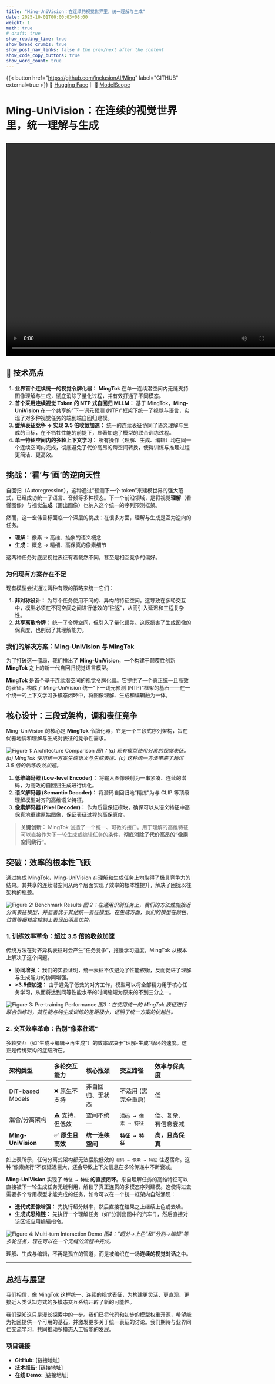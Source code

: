 ```yaml
---
title: "Ming-UniVision：在连续的视觉世界里，统一理解与生成"
date: 2025-10-01T00:00:03+08:00
weight: 1
math: true
# draft: true
show_reading_time: true
show_bread_crumbs: true
show_post_nav_links: false # the prev/next after the content
show_code_copy_buttons: true
show_word_count: true
---
```


{{< button href="https://github.com/inclusionAI/Ming" label="GITHUB" external=true >}} 🤗 <a href="https://huggingface.co/inclusionAI/Ming-UniVision">Hugging Face</a>｜ 🤖 <a href="https://www.modelscope.cn/models/inclusionAI/Ming-UniVision">ModelScope</a>
# Ming-UniVision：在连续的视觉世界里，统一理解与生成
<video src="https://gw.alipayobjects.com/v/huamei_qlf8jc/afts/video/A*ZBkgTruOxA4AAAAAgyAAAAgAehi-AQ" width="768px" height="580px" controls></video>
---
## 🚀 技术亮点

1.  **业界首个连续统一的视觉令牌化器：**
    **MingTok** 在单一连续潜空间内无缝支持图像理解与生成，彻底消除了量化过程，并有效打通了不同模态。
2.  **首个采用连续视觉 Token 的 NTP 式自回归 MLLM：**
    基于 MingTok，**Ming-UniVision** 在一个共享的“下一词元预测 (NTP)”框架下统一了视觉与语言，实现了对多种视觉任务的端到端自回归建模。
3.  **缓解表征竞争 → 实现 3.5 倍收敛加速：**
    统一的连续表征协同了语义理解与生成的目标，在不牺牲性能的前提下，显著加速了模型的联合训练过程。
4.  **单一特征空间内的多轮上下文学习：**
    所有操作（理解、生成、编辑）均在同一个连续空间内完成，彻底避免了代价高昂的跨空间转换，使得训练与推理过程更简洁、更高效。


## 挑战：‘看’与‘画’的逆向天性

自回归（Autoregression），这种通过“预测下一个 token”来建模世界的强大范式，已经成功统一了语言、音频等多种模态。下一个前沿领域，是将视觉**理解**（看懂图像）与视觉**生成**（画出图像）也纳入这个统一的序列预测框架。

然而，这一宏伟目标面临一个深层的挑战：在很多方面，理解与生成是互为逆向的任务。
*   **理解：** 像素 → 高维、抽象的语义概念
*   **生成：** 概念 → 精细、高保真的像素细节

这两种任务对底层视觉表征有着截然不同，甚至是相互竞争的偏好。

### 为何现有方案存在不足

现有模型尝试通过两种有限的策略来统一它们：
1.  **非对称设计：** 为每个任务使用不同的、异构的特征空间。这导致在多轮交互中，模型必须在不同空间之间进行低效的“往返”，从而引入延迟和工程复杂性。
2.  **共享离散令牌：** 统一了令牌空间，但引入了量化误差。这既损害了生成图像的保真度，也削弱了其理解能力。

### 我们的解决方案：Ming-UniVision 与 MingTok

为了打破这一僵局，我们推出了 **Ming-UniVision**，一个构建于颠覆性创新 **MingTok** 之上的新一代自回归视觉语言模型。

**MingTok** 是首个基于连续潜空间的视觉令牌化器。它提供了一个真正统一且高效的表征，构成了 Ming-UniVision 统一“下一词元预测 (NTP)”框架的基石——在一个统一的上下文学习多模态闭环中，将图像理解、生成和编辑融为一体。

## 核心设计：三段式架构，调和表征竞争

Ming-UniVision 的核心是 **MingTok** 令牌化器，它是一个三段式序列架构，旨在优雅地调和理解与生成对表征的竞争性需求。

![Figure 1: Architecture Comparison](https://mdn.alipayobjects.com/huamei_qlf8jc/afts/img/A*VVx0SJQR5K4AAAAARBAAAAgAehi-AQ/original)
*图1：(a) 现有模型使用分离的视觉表征。(b) MingTok 使用统一方案生成语义与生成表征。(c) 这种统一方法带来了超过 3.5 倍的训练收敛加速。*

1.  **低维编码器 (Low-level Encoder)：** 将输入图像映射为一串紧凑、连续的潜码，为高效的自回归生成进行优化。
2.  **语义解码器 (Semantic Decoder)：** 将潜码自回归地“精炼”为与 CLIP 等顶级理解模型对齐的高维语义特征。
3.  **像素解码器 (Pixel Decoder)：** 作为质量保证模块，确保可以从语义特征中高保真地重建原始图像，保证表征过程的高保真度。

> **关键创新：** MingTok 创造了一个统一、可微的接口。用于理解的高维特征可以直接作为下一轮生成或编辑任务的条件，**彻底消除了代价高昂的“像素空间绕行”**。

## 突破：效率的根本性飞跃

通过集成 MingTok，Ming-UniVision 在理解和生成任务上均取得了极具竞争力的结果。其共享的连续潜空间从两个层面实现了效率的根本性提升，解决了困扰以往架构的瓶颈。

![Figure 2: Benchmark Results](https://mdn.alipayobjects.com/huamei_qlf8jc/afts/img/A*oi4-RqyoAvIAAAAARPAAAAgAehi-AQ/original)
*图 2：在通用识别任务上，我们的方法性能接近分离表征模型，并显著优于其他统一表征模型。在生成方面，我们的模型在颜色、位置等细粒度控制上表现出明显优势。*

### 1. 训练效率革命：超过 3.5 倍的收敛加速

传统方法在对齐异构表征时会产生“任务竞争”，拖慢学习速度。MingTok 从根本上解决了这个问题。

*   **协同增强：** 我们的实验证明，统一表征不仅避免了性能权衡，反而促进了理解与生成能力的协同增强。
*   **>3.5倍加速：** 由于避免了低效的对齐工作，模型可以将全部精力用于核心任务学习，从而将达到同等性能水平的时间缩短为原来的不到三分之一。

![Figure 3: Pre-training Performance](https://mdn.alipayobjects.com/huamei_qlf8jc/afts/img/A*dkPxS4hNZx8AAAAARAAAAAgAehi-AQ/original)
*图3：在使用统一的 MingTok 表征进行联合训练时，其性能与纯生成训练的差距极小，证明了统一方案的优越性。*

### 2. 交互效率革命：告别“像素往返”

多轮交互（如“生成→编辑→再生成”）的效率取决于“理解-生成”循环的速度。这正是传统架构的症结所在。

| 架构类型 | 多轮交互能力 | 核心瓶颈 | 交互路径 | 效率与保真度 |
| :--- | :--- | :--- | :--- | :--- |
| DiT-based Models | ❌ 原生不支持 | 非自回归、无状态 | 不适用 (需完全重启) | 低 |
| 混合/分离架构 | ⚠️ 支持，但低效 | 空间不统一 | `潜码 → 像素 → 特征` | 低、复杂、有信息衰减 |
| **Ming-UniVision** | ✅ **原生且高效**| **统一连续空间** | **`特征 → 特征`** | **高，且高保真** |

如上表所示，任何分离式架构都无法摆脱低效的 `潜码 → 像素 → 特征` 往返宿命。这种“像素绕行”不仅延迟巨大，还会导致上下文信息在多轮传递中不断衰减。

**Ming-UniVision** 实现了 **`特征 → 特征` 的直接闭环**。来自理解任务的高维特征可以直接被下一轮生成任务无缝利用，解锁了真正连贯的多模态序列建模。这使得过去需要多个专用模型才能完成的任务，如今可以在一个统一框架内自然涌现：

*   **迭代式图像增强：** 先执行超分辨率，然后直接在结果之上继续上色或去噪。
*   **生成式思维链：** 先执行一个理解任务（如“分割出图中的汽车”），然后直接对该区域应用编辑指令。

![Figure 4: Multi-turn Interaction Demo](https://mdn.alipayobjects.com/huamei_qlf8jc/afts/img/A*B3ckSaNK1cMAAAAARzAAAAgAehi-AQ/original)
*图4：“超分→上色”和“分割→编辑”等多轮任务，现在可以在一个无缝的流程中完成。*

理解、生成与编辑，不再是孤立的管道，而是被编织在一场**连续的视觉对话**之中。

---

## 总结与展望

我们相信，像 MingTok 这样统一、连续的视觉表征，为构建更灵活、更直观、更接近人类认知方式的多模态交互系统开辟了新的可能性。

我们深知这只是漫长探索中的一步。我们已将代码和初步的模型权重开源，希望能为社区提供一个可用的基石，并激发更多关于统一表征的讨论。我们期待与业界同仁交流学习，共同推动多模态人工智能的发展。

### 项目链接

*   **GitHub:** [链接地址]
*   **技术报告:** [链接地址]
*   **在线 Demo:** [链接地址]